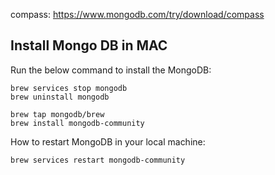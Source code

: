 compass:
https://www.mongodb.com/try/download/compass

## Install Mongo DB in MAC
Run the below command to install the MongoDB:
```
brew services stop mongodb
brew uninstall mongodb
```
```
brew tap mongodb/brew
brew install mongodb-community
```
How to restart MongoDB in your local machine:
```
brew services restart mongodb-community
```
